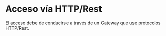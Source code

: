 # Acceso vía HTTP/Rest
El acceso debe de conducirse a través de un Gateway que use protocolos HTTP/Rest.
